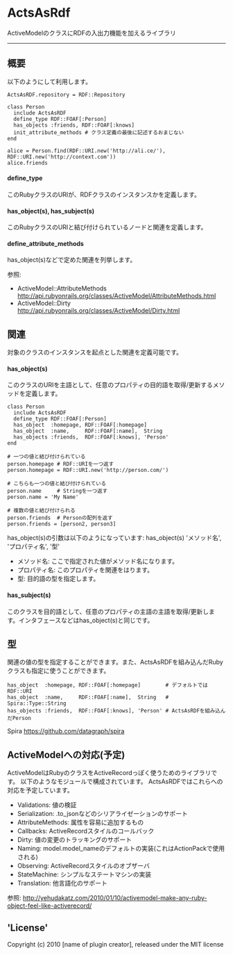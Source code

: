 # ActsAsRdf

ActiveModelのクラスにRDFの入出力機能を加えるライブラリ

---

## 概要
以下のようにして利用します。

    ActsAsRDF.repository = RDF::Repository
    
    class Person
      include ActsAsRDF
      define_type RDF::FOAF[:Person]
      has_objects :friends, RDF::FOAF[:knows]
      init_attribute_methods # クラス定義の最後に記述するおまじない
    end
    
    alice = Person.find(RDF::URI.new('http://ali.ce/'), RDF::URI.new('http://context.com'))
    alice.friends

#### define_type
このRubyクラスのURIが、RDFクラスのインスタンスかを定義します。

#### has\_object(s), has_subject(s)
このRubyクラスのURIと結び付けられているノードと関連を定義します。

#### define\_attribute\_methods
has\_object(s)などで定めた関連を列挙します。

参照:

 * ActiveModel::AttributeMethods <http://api.rubyonrails.org/classes/ActiveModel/AttributeMethods.html>
 * ActiveModel::Dirty <http://api.rubyonrails.org/classes/ActiveModel/Dirty.html>

## 関連
対象のクラスのインスタンスを起点とした関連を定義可能です。

#### has_object(s)
このクラスのURIを主語として、任意のプロパティの目的語を取得/更新するメソッドを定義します。

    class Person
      include ActsAsRDF
      define_type RDF::FOAF[:Person]
      has_object  :homepage, RDF::FOAF[:homepage]
      has_object  :name,     RDF::FOAF[:name],  String
      has_objects :friends,  RDF::FOAF[:knows], 'Person'
    end

    # 一つの値と結び付けられている
    person.homepage # RDF::URIを一つ返す
    person.homepage = RDF::URI.new('http://person.com/')

    # こちらも一つの値と結び付けられている
    person.name     # Stringを一つ返す
    person.name = 'My Name'

    # 複数の値と結び付けられる
    person.friends  # Personの配列を返す
    person.friends = [person2, person3]

has_object(s)の引数は以下のようになっています:
    has_object(s) 'メソッド名', 'プロパティ名', '型'
- メソッド名: ここで指定された値がメソッド名になります。
- プロパティ名: このプロパティを関連をはります。
- 型: 目的語の型を指定します。

#### has_subject(s)
このクラスを目的語として、任意のプロパティの主語の主語を取得/更新します。インタフェースなどはhas_object(s)と同じです。

## 型
関連の値の型を指定することができます。また、ActsAsRDFを組み込んだRubyクラスも指定に使うことができます。

    has_object  :homepage, RDF::FOAF[:homepage]        # デフォルトではRDF::URI
    has_object  :name,     RDF::FOAF[:name],  String   # Spira::Type::String
    has_objects :friends,  RDF::FOAF[:knows], 'Person' # ActsAsRDFを組み込んだPerson

Spira <https://github.com/datagraph/spira>

## ActiveModelへの対応(予定)
ActiveModelはRubyのクラスをActiveRecordっぽく使うためのライブラリです。
以下のようなモジュールで構成されています。
ActsAsRDFではこれらへの対応を予定しています。

 * Validations: 値の検証
 * Serialization: .to_jsonなどのシリアライゼーションのサポート
 * AttributeMethods: 属性を容易に追加するもの
 * Callbacks: ActiveRecordスタイルのコールバック
 * Dirty: 値の変更のトラッキングのサポート
 * Naming: model.model_nameのデフォルトの実装(これはActionPackで使用される)
 * Observing: ActiveRecordスタイルのオブザーバ
 * StateMachine: シンプルなステートマシンの実装
 * Translation: 他言語化のサポート

参照: <http://yehudakatz.com/2010/01/10/activemodel-make-any-ruby-object-feel-like-activerecord/>

## 'License'
Copyright (c) 2010 [name of plugin creator], released under the MIT license
